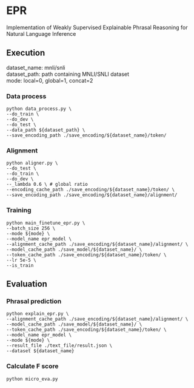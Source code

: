 # EPR
Implementation of Weakly Supervised Explainable Phrasal Reasoning for Natural Language Inference

## Execution
dataset_name: mnli/snli  
dataset_path: path containing MNLI/SNLI dataset  
mode: local=0, global=1, concat=2
### Data process
```
python data_process.py \
--do_train \
--do_dev \
--do_test \
--data_path ${dataset_path} \
--save_encoding_path ./save_encoding/${dataset_name}/token/
```

### Alignment
```
python aligner.py \
--do_test \
--do_train \
--do_dev \
--_lambda 0.6 \ # global ratio
--encoding_cache_path ./save_encoding/${dataset_name}/token/ \
--save_encoding_path ./save_encoding/${dataset_name}/alignment/
```

### Training
```
python main_finetune_epr.py \
--batch_size 256 \
--mode ${mode} \
--model_name epr_model \
--alignment_cache_path ./save_encoding/${dataset_name}/alignment/ \
--model_cache_path ./save_model/${dataset_name}/ \
--token_cache_path ./save_encoding/${dataset_name}/token/ \
--lr 5e-5 \
--is_train
```


## Evaluation
### Phrasal prediction
```
python explain_epr.py \
--alignment_cache_path ./save_encoding/${dataset_name}/alignment/ \
--model_cache_path ./save_model/${dataset_name}/ \
--token_cache_path ./save_encoding/${dataset_name}/token/ \
--model_name epr_model \
--mode ${mode} \
--result_file ./text_file/result.json \
--dataset ${dataset_name}
```

### Calculate F score
```
python micro_eva.py
```
